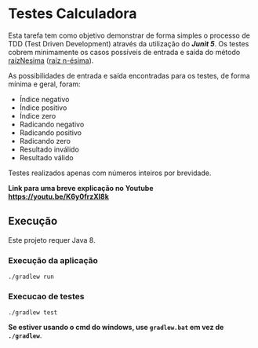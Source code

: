 # Testes Calculadora
Esta tarefa tem como objetivo demonstrar de forma simples o processo de TDD
(Test Driven Development) através da utilização do _**Junit 5**_. Os testes
cobrem minimamente os casos possíveis de entrada e saída do método
[raízNesima](app/src/main/java/calculadora/Calculadora.java#L14)
([raíz n-ésima](https://en.wikipedia.org/wiki/Nth_root)).

As possibilidades de entrada e saída encontradas para os testes, de forma
mínima e geral, foram:

* Índice    negativo
* Índice    positivo
* Índice    zero
* Radicando negativo
* Radicando positivo
* Radicando zero
* Resultado inválido
* Resultado válido

Testes realizados apenas com números inteiros por brevidade.

**Link para uma breve explicação no Youtube https://youtu.be/K6y0frzXl8k**

## Execução

Este projeto requer Java 8.

### Execução da aplicação

```shell
./gradlew run
```

### Execucao de testes

```shell
./gradlew test
```

**Se estiver usando o cmd do windows, use `gradlew.bat` em vez de `./gradlew`**.
